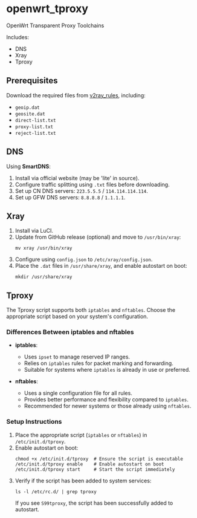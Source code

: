 # openwrt_tproxy

OpenWrt Transparent Proxy Toolchains

Includes:

- DNS
- Xray
- Tproxy

## Prerequisites

Download the required files from [v2ray_rules](https://github.com/Loyalsoldier/v2ray-rules-dat.git), including:

- `geoip.dat`
- `geosite.dat`
- `direct-list.txt`
- `proxy-list.txt`
- `reject-list.txt`

## DNS

Using **SmartDNS**:

1. Install via official website (may be 'lite' in source).
2. Configure traffic splitting using `.txt` files before downloading.
3. Set up CN DNS servers: `223.5.5.5` / `114.114.114.114`.
4. Set up GFW DNS servers: `8.8.8.8` / `1.1.1.1`.

## Xray

1. Install via LuCI. 
2. Update from GitHub release (optional) and move to `/usr/bin/xray`:
   ```shell
   mv xray /usr/bin/xray
   ```
3. Configure using `config.json` to `/etc/xray/config.json`.
4. Place the `.dat` files in `/usr/share/xray`, and enable autostart on boot:
   ```shell
   mkdir /usr/share/xray
   ```

## Tproxy

The Tproxy script supports both `iptables` and `nftables`. Choose the appropriate script based on your system's configuration.

### Differences Between iptables and nftables

- **iptables**:
  - Uses `ipset` to manage reserved IP ranges.
  - Relies on `iptables` rules for packet marking and forwarding.
  - Suitable for systems where `iptables` is already in use or preferred.

- **nftables**:
  - Uses a single configuration file for all rules.
  - Provides better performance and flexibility compared to `iptables`.
  - Recommended for newer systems or those already using `nftables`.

### Setup Instructions

1. Place the appropriate script (`iptables` or `nftables`) in `/etc/init.d/tproxy`.
2. Enable autostart on boot:
   ```shell
   chmod +x /etc/init.d/tproxy  # Ensure the script is executable
   /etc/init.d/tproxy enable    # Enable autostart on boot
   /etc/init.d/tproxy start     # Start the script immediately
   ```
3. Verify if the script has been added to system services:
   ```shell
   ls -l /etc/rc.d/ | grep tproxy
   ```
   If you see `S99tproxy`, the script has been successfully added to autostart.

